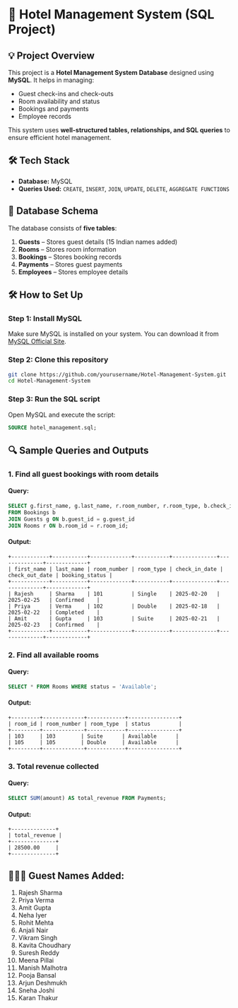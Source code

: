 # 🏨 Hotel Management System (SQL Project)

## 💡 Project Overview
This project is a **Hotel Management System Database** designed using **MySQL**. It helps in managing:
- Guest check-ins and check-outs  
- Room availability and status  
- Bookings and payments  
- Employee records  

This system uses **well-structured tables, relationships, and SQL queries** to ensure efficient hotel management.

## 🛠 Tech Stack
- **Database:** MySQL  
- **Queries Used:** `CREATE`, `INSERT`, `JOIN`, `UPDATE`, `DELETE`, `AGGREGATE FUNCTIONS`  

## 📂 Database Schema
The database consists of **five tables**:
1. **Guests** – Stores guest details (15 Indian names added)  
2. **Rooms** – Stores room information  
3. **Bookings** – Stores booking records  
4. **Payments** – Stores guest payments  
5. **Employees** – Stores employee details  

## 🛠 How to Set Up
### **Step 1:** Install MySQL
Make sure MySQL is installed on your system. You can download it from [MySQL Official Site](https://dev.mysql.com/downloads/).

### **Step 2:** Clone this repository
```bash
git clone https://github.com/yourusername/Hotel-Management-System.git
cd Hotel-Management-System
```

### **Step 3:** Run the SQL script
Open MySQL and execute the script:
```sql
SOURCE hotel_management.sql;
```

## 🔍 Sample Queries and Outputs

### **1. Find all guest bookings with room details**
#### Query:
```sql
SELECT g.first_name, g.last_name, r.room_number, r.room_type, b.check_in_date, b.check_out_date, b.booking_status
FROM Bookings b
JOIN Guests g ON b.guest_id = g.guest_id
JOIN Rooms r ON b.room_id = r.room_id;
```
#### Output:
```
+------------+-----------+-------------+-----------+--------------+--------------+-------------+
| first_name | last_name | room_number | room_type | check_in_date | check_out_date | booking_status |
+------------+-----------+-------------+-----------+--------------+--------------+-------------+
| Rajesh     | Sharma    | 101         | Single    | 2025-02-20   | 2025-02-25   | Confirmed    |
| Priya      | Verma     | 102         | Double    | 2025-02-18   | 2025-02-22   | Completed    |
| Amit       | Gupta     | 103         | Suite     | 2025-02-21   | 2025-02-23   | Confirmed    |
+------------+-----------+-------------+-----------+--------------+--------------+-------------+
```

### **2. Find all available rooms**
#### Query:
```sql
SELECT * FROM Rooms WHERE status = 'Available';
```
#### Output:
```
+---------+-------------+------------+----------------+
| room_id | room_number | room_type  | status         |
+---------+-------------+------------+----------------+
| 103     | 103        | Suite      | Available      |
| 105     | 105        | Double     | Available      |
+---------+-------------+------------+----------------+
```

### **3. Total revenue collected**
#### Query:
```sql
SELECT SUM(amount) AS total_revenue FROM Payments;
```
#### Output:
```
+--------------+
| total_revenue |
+--------------+
| 28500.00     |
+--------------+
```

## 🧑‍🤝‍🧑 Guest Names Added:
1. Rajesh Sharma  
2. Priya Verma  
3. Amit Gupta  
4. Neha Iyer  
5. Rohit Mehta  
6. Anjali Nair  
7. Vikram Singh  
8. Kavita Choudhary  
9. Suresh Reddy  
10. Meena Pillai  
11. Manish Malhotra  
12. Pooja Bansal  
13. Arjun Deshmukh  
14. Sneha Joshi  
15. Karan Thakur  

